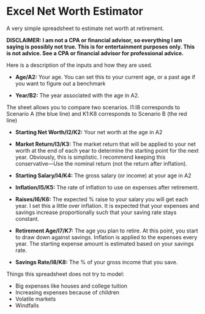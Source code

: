 # Excel Net Worth Estimator

A very simple spreadsheet to estimate net worth at retirement.

**DISCLAIMER: I am not a CPA or financial advisor, so everything I am saying is possibly not true. This is for entertainment purposes only. This is not advice. See a CPA or financial advisor for professional advice.**

Here is a description of the inputs and how they are used.

- **Age/A2:** Your age. You can set this to your current age, or a past age if you want to figure out a benchmark

- **Year/B2:** The year associated with the age in A2.

The sheet allows you to compare two scenarios. I1:I8 corresponds to Scenario A (the blue line) and K1:K8 corresponds to Scenario B (the red line)

- **Starting Net Worth/I2/K2:** Your net worth at the age in A2

- **Market Return/I3/K3:** The market return that will be applied to your net worth at the end of each year to determine the starting point for the next year. Obviously, this is simplistic. I recommend keeping this conservative—Use the nominal return (not the return after inflation).

- **Starting Salary/I4/K4:** The gross salary (or income) at your age in A2

- **Inflation/I5/K5:** The rate of inflation to use on expenses after retirement.

- **Raises/I6/K6:** The expected % raise to your salary you will get each year. I set this a little over inflation. It is expected that your expenses and savings increase proportionally such that your saving rate stays constant.

- **Retirement Age/I7/K7:** The age you plan to retire. At this point, you start to draw down against savings. Inflation is applied to the expenses every year. The starting expense amount is estimated based on your savings rate.

- **Savings Rate/I8/K8:** The % of your gross income that you save.

Things this spreadsheet does not try to model:

- Big expenses like houses and college tuition
- Increasing expenses because of children
- Volatile markets
- Windfalls
